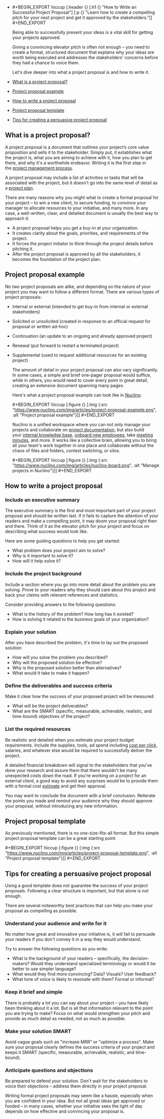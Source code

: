 - #+BEGIN_EXPORT hiccup
  [:header {} [:h1 {} "How to Write an Successful Project Proposal"] [:p {} "Learn how to create a compelling pitch for your next project and get it approved by the stakeholders."]]
  #+END_EXPORT
  
  Being able to successfully present your ideas is a vital skill for getting your projects approved.
  
  Giving a convincing elevator pitch is often not enough – you need to create a formal, structured document that explains why your ideas are worth being executed and addresses the stakeholders' concerns before they had a chance to voice them.
  
  Let's dive deeper into what a project proposal is and how to write it.
- [What is a project proposal?](https://www.nuclino.com/articles/project-proposal-template-example#what-is-a-project-proposal)
- [Project proposal example](https://www.nuclino.com/articles/project-proposal-template-example#project-proposal-example)
- [How to write a project proposal](https://www.nuclino.com/articles/project-proposal-template-example#how-to-write-a-project-proposal)
- [Project proposal template](https://www.nuclino.com/articles/project-proposal-template-example#project-proposal-template)
- [Tips for creating a persuasive project proposal](https://www.nuclino.com/articles/project-proposal-template-example#tips)
## What is a project proposal?

A project proposal is a document that outlines your project’s core value proposition and sells it to the stakeholder. Simply put, it establishes what the project is, what you are aiming to achieve with it, how you plan to get there, and why it's a worthwhile endeavor. Writing it is the first step in the [project management process](https://www.nuclino.com/articles/project-management).

A project proposal may include a list of activities or tasks that will be associated with the project, but it doesn't go into the same level of detail as a [project plan](https://www.nuclino.com/articles/project-plan-template-examples).

There are many reasons why you might what to create a formal proposal for your project – to win a new client, to secure funding, to convince your manager to allocate resources to your initiative, and many more. In any case, a well-written, clear, and detailed document is usually the best way to approach it:
- A project proposal helps you get a buy-in at your organization.
- It creates clarity about the goals, priorities, and requirements of the project.
- It forces the project initiator to think through the project details before pitching it.
- After the project proposal is approved by all the stakeholders, it becomes the foundation of the project plan.
## Project proposal example

No two project proposals are alike, and depending on the nature of your project you may want to follow a different format. There are various types of project proposals:
- Internal or external (intended to get buy-in from internal or external stakeholders)
- Solicited or unsolicited (created in response to an official request for proposal or written ad-hoc)
- Continuation (an update to an ongoing and already approved project)
- Renewal (put forward to restart a terminated project)
- Supplemental (used to request additional resources for an existing project)
  
  The amount of detail in your project proposal can also vary significantly. In some cases, a simple and brief one-pager proposal would suffice, while in others, you would need to cover every point in great detail, creating an extensive document spanning many pages.
  
  Here's what a project proposal example can look like in [Nuclino](https://www.nuclino.com/):
  
  #+BEGIN_EXPORT hiccup
  [:figure {} [:img {:src "https://www.nuclino.com/img/articles/project-proposal-example.png", :alt "Project proposal example"}]]
  #+END_EXPORT
  
  Nuclino is a unified workspace where you can not only manage your projects and collaborate on [project documentation](https://www.nuclino.com/solutions/project-documentation), but also build your [internal knowledge base](https://www.nuclino.com/solutions/internal-knowledge-base), [onboard new employees](https://www.nuclino.com/articles/employee-onboarding-process), take [meeting minutes](https://www.nuclino.com/articles/meeting-minutes-template-example), and more. It works like a collective brain, allowing you to bring all your team's work together in one place and collaborate without the chaos of files and folders, context switching, or silos.
  
  #+BEGIN_EXPORT hiccup
  [:figure {} [:img {:src "https://www.nuclino.com/img/articles/nuclino-board.png", :alt "Manage projects in Nuclino"}]]
  #+END_EXPORT
## How to write a project proposal
### Include an executive summary

The executive summary is the first and most important part of your project proposal and should be written last. If it fails to capture the attention of your readers and make a compelling point, it may doom your proposal right then and there. Think of it as the elevator pitch for your project and focus on describing what success would look like.

Here are some guiding questions to help you get started:
- What problem does your project aim to solve?
- Why is it important to solve it?
- How will it help solve it?
### Include the project background

Include a section where you go into more detail about the problem you are solving. Prove to your readers why they should care about this project and back your claims with relevant references and statistics.

Consider providing answers to the following questions:
- What is the history of the problem? How long has it existed?
- How is solving it related to the business goals of your organization?
### Explain your solution

After you have described the problem, it's time to lay out the proposed solution:
- How will you solve the problem you described?
- Why will the proposed solution be effective?
- Why is the proposed solution better than alternatives?
- What would it take to make it happen?
### Define the deliverables and success criteria

Make it clear how the success of your proposed project will be measured:
- What will be the project deliverables?
- What are the SMART (specific, measurable, achievable, realistic, and time-bound) objectives of the project?
### List the required resources

Be realistic and detailed when you estimate your project budget requirements. Include the supplies, tools, ad spend including [cost per click](https://www.publift.com/blog/what-is-cpc), salaries, and whatever else would be required to successfully deliver the project.

A detailed financial breakdown will signal to the stakeholders that you've done your research and assure them that there wouldn't be many unexpected costs down the road. If you're working on a project for an external client, a good way to avoid any surprises would be to provide them with a formal cost [estimate](https://saldoinvoice.com/estimate-template/) and get their approval.

You may want to conclude the document with a brief conclusion. Reiterate the points you made and remind your audience why they should approve your proposal, without introducing any new information.
## Project proposal template

As previously mentioned, there is no one-size-fits-all format. But this simple project proposal template can be a great starting point:

#+BEGIN_EXPORT hiccup
[:figure {} [:img {:src "https://www.nuclino.com/img/articles/project-proposal-template.png", :alt "Project proposal template"}]]
#+END_EXPORT
## Tips for creating a persuasive project proposal

Using a good template does not guarantee the success of your project proposals. Following a clear structure is important, but that alone is not enough.

There are several noteworthy best practices that can help you make your proposal as compelling as possible.
### Understand your audience and write for it

No matter how great and innovative your initiative is, it will fail to persuade your readers if you don't convey it in a way they would understand.

Try to answer the following questions as you write:
- What is the background of your readers – specifically, the decision-makers? Would they understand specialized terminology or would it be better to use simpler language?
- What would they find more convincing? Data? Visuals? User feedback?
- What tone of voice is likely to resonate with them? Formal or informal?
### Keep it brief and simple

There is probably a lot you can say about your project – you have likely been thinking about it a lot. But is all that information relevant to the point you are trying to make? Focus on what would strengthen your pitch and provide as much detail as needed, not as much as possible.
### Make your solution SMART

Avoid vague goals such as "increase MRR" or "optimize a process". Make sure your proposal clearly defines the success criteria of your project and keeps it SMART (specific, measurable, achievable, realistic, and time-bound).
### Anticipate questions and objections

Be prepared to defend your solution. Don't wait for the stakeholders to voice their objections – address them directly in your project proposal.

Writing formal project proposals may seem like a hassle, especially when you are confident in your idea. But not all great ideas get approved or funded – in many cases, whether your initiative sees the light of day depends on how effective and convincing your proposal is.